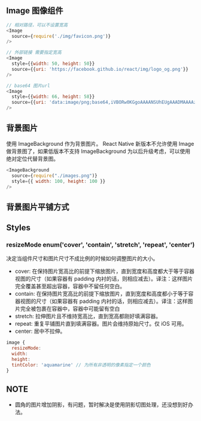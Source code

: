## Image 图像组件

```js
// 相对路径，可以不设置宽高
<Image
  source={require('./img/favicon.png')}
/>

// 外部链接 需要指定宽高
<Image
  style={{width: 50, height: 50}}
  source={{uri: 'https://facebook.github.io/react/img/logo_og.png'}}
/>

// base64 图片url
<Image
  style={{width: 66, height: 58}}
  source={{uri: 'data:image/png;base64,iVBORw0KGgoAAAANSUhEUgAAADMAAAAzCAYAAAA6oTAqAAAAEXRFWHRTb2Z0d2FyZQBwbmdjcnVzaEB1SfMAAABQSURBVGje7dSxCQBACARB+2/ab8BEeQNhFi6WSYzYLYudDQYGBgYGBgYGBgYGBgYGBgZmcvDqYGBgmhivGQYGBgYGBgYGBgYGBgYGBgbmQw+P/eMrC5UTVAAAAABJRU5ErkJggg=='}}
/>
```

## 背景图片

使用 ImageBackground 作为背景图片。 React Native 新版本不允许使用 Image 做背景图了，如果低版本不支持 ImageBackground 为以后升级考虑，可以使用绝对定位代替背景图。

```js
<ImageBackground
  source={require("./images.png")}
  style={{ width: 100, height: 100 }}
/>
```

## 背景图片平铺方式

## Styles

### resizeMode enum('cover', 'contain', 'stretch', 'repeat', 'center')

决定当组件尺寸和图片尺寸不成比例的时候如何调整图片的大小。

- cover: 在保持图片宽高比的前提下缩放图片，直到宽度和高度都大于等于容器视图的尺寸（如果容器有 padding 内衬的话，则相应减去）。译注：这样图片完全覆盖甚至超出容器，容器中不留任何空白。
- contain: 在保持图片宽高比的前提下缩放图片，直到宽度和高度都小于等于容器视图的尺寸（如果容器有 padding 内衬的话，则相应减去）。译注：这样图片完全被包裹在容器中，容器中可能留有空白
- stretch: 拉伸图片且不维持宽高比，直到宽高都刚好填满容器。
- repeat: 重复平铺图片直到填满容器。图片会维持原始尺寸。仅 iOS 可用。
- center: 居中不拉伸。

```js
image {
  resizeMode:
  width:
  height:
  tintColor: 'aquamarine' // 为所有非透明的像素指定一个颜色
}
```

## NOTE 
* 圆角的图片增加阴影，有问题，暂时解决是使用阴影切图处理，还没想到好办法。
